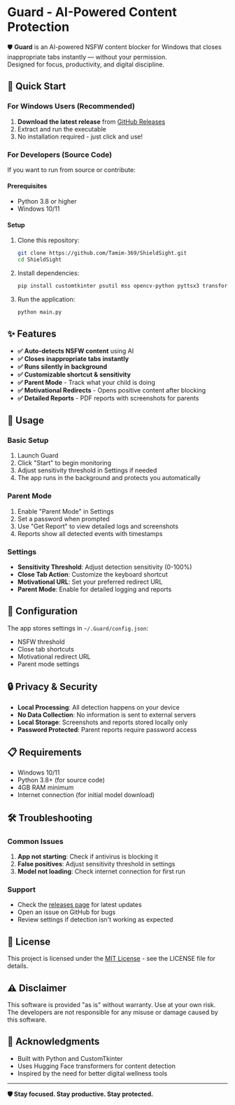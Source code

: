 # Guard - AI-Powered Content Protection

🛡️ **Guard** is an AI-powered NSFW content blocker for Windows that closes inappropriate tabs instantly — without your permission.  
Designed for focus, productivity, and digital discipline.

## 🚀 Quick Start

### For Windows Users (Recommended)
1. **Download the latest release** from [GitHub Releases](https://github.com/Tamim-369/ShieldSight/releases/tag/v1.0)
2. Extract and run the executable
3. No installation required - just click and use!

### For Developers (Source Code)
If you want to run from source or contribute:

#### Prerequisites
- Python 3.8 or higher
- Windows 10/11

#### Setup
1. Clone this repository:
   ```bash
   git clone https://github.com/Tamim-369/ShieldSight.git
   cd ShieldSight
   ```

2. Install dependencies:
   ```bash
   pip install customtkinter psutil mss opencv-python pyttsx3 transformers==4.41.2 pillow torch pyautogui pystray fpdf
   ```

3. Run the application:
   ```bash
   python main.py
   ```

## ✨ Features

- **✅ Auto-detects NSFW content** using AI
- **✅ Closes inappropriate tabs instantly**
- **✅ Runs silently in background**
- **✅ Customizable shortcut & sensitivity**
- **✅ Parent Mode** - Track what your child is doing
- **✅ Motivational Redirects** - Opens positive content after blocking
- **✅ Detailed Reports** - PDF reports with screenshots for parents

## 🎯 Usage

### Basic Setup
1. Launch Guard
2. Click "Start" to begin monitoring
3. Adjust sensitivity threshold in Settings if needed
4. The app runs in the background and protects you automatically

### Parent Mode
1. Enable "Parent Mode" in Settings
2. Set a password when prompted
3. Use "Get Report" to view detailed logs and screenshots
4. Reports show all detected events with timestamps

### Settings
- **Sensitivity Threshold**: Adjust detection sensitivity (0-100%)
- **Close Tab Action**: Customize the keyboard shortcut
- **Motivational URL**: Set your preferred redirect URL
- **Parent Mode**: Enable for detailed logging and reports

## 📁 Configuration

The app stores settings in `~/.Guard/config.json`:
- NSFW threshold
- Close tab shortcuts
- Motivational redirect URL
- Parent mode settings

## 🔒 Privacy & Security

- **Local Processing**: All detection happens on your device
- **No Data Collection**: No information is sent to external servers
- **Local Storage**: Screenshots and reports stored locally only
- **Password Protected**: Parent reports require password access

## 📋 Requirements

- Windows 10/11
- Python 3.8+ (for source code)
- 4GB RAM minimum
- Internet connection (for initial model download)

## 🛠️ Troubleshooting

### Common Issues
1. **App not starting**: Check if antivirus is blocking it
2. **False positives**: Adjust sensitivity threshold in settings
3. **Model not loading**: Check internet connection for first run

### Support
- Check the [releases page](https://github.com/Tamim-369/ShieldSight/releases) for latest updates
- Open an issue on GitHub for bugs
- Review settings if detection isn't working as expected

## 📄 License

This project is licensed under the [MIT License](LICENSE) - see the LICENSE file for details.

## ⚠️ Disclaimer

This software is provided "as is" without warranty. Use at your own risk. The developers are not responsible for any misuse or damage caused by this software.

## 🙏 Acknowledgments

- Built with Python and CustomTkinter
- Uses Hugging Face transformers for content detection
- Inspired by the need for better digital wellness tools

---

**🛡️ Stay focused. Stay productive. Stay protected.**
